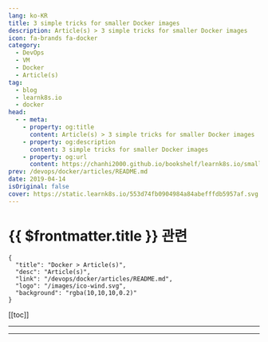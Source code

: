 ```yaml
---
lang: ko-KR
title: 3 simple tricks for smaller Docker images
description: Article(s) > 3 simple tricks for smaller Docker images
icon: fa-brands fa-docker
category:
  - DevOps
  - VM
  - Docker
  - Article(s)
tag:
  - blog
  - learnk8s.io
  - docker
head:
  - - meta:
    - property: og:title
      content: Article(s) > 3 simple tricks for smaller Docker images
    - property: og:description
      content: 3 simple tricks for smaller Docker images
    - property: og:url
      content: https://chanhi2000.github.io/bookshelf/learnk8s.io/smaller-docker-images.html
prev: /devops/docker/articles/README.md
date: 2019-04-14
isOriginal: false
cover: https://static.learnk8s.io/553d74fb0904984a84abefffdb5957af.svg
---
```


# {{ $frontmatter.title }} 관련

```component VPCard
{
  "title": "Docker > Article(s)",
  "desc": "Article(s)",
  "link": "/devops/docker/articles/README.md",
  "logo": "/images/ico-wind.svg",
  "background": "rgba(10,10,10,0.2)"
}
```

[[toc]]

---

<SiteInfo
  name="3 simple tricks for smaller Docker images"
  desc="Learn how to make your container images smaller in size for a quicker transfer time and deployment."
  url="https://learnk8s.io/smaller-docker-images"
  logo="https://static.learnk8s.io/f7e5160d4744cf05c46161170b5c11c9.svg"
  preview="https://static.learnk8s.io/553d74fb0904984a84abefffdb5957af.svg"/>

<!-- TODO: 작성 -->

---

<TagLinks />